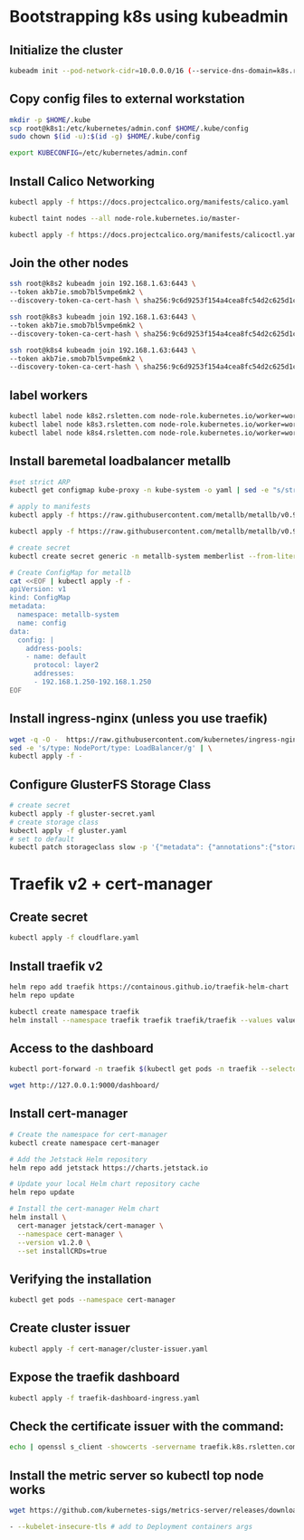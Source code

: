 # Bootstrapping k8s using kubeadmin

## Initialize the cluster

```bash
kubeadm init --pod-network-cidr=10.0.0.0/16 (--service-dns-domain=k8s.rsletten.com)
```

## Copy config files to external workstation

```bash
mkdir -p $HOME/.kube
scp root@k8s1:/etc/kubernetes/admin.conf $HOME/.kube/config
sudo chown $(id -u):$(id -g) $HOME/.kube/config

export KUBECONFIG=/etc/kubernetes/admin.conf
```

## Install Calico Networking

```bash
kubectl apply -f https://docs.projectcalico.org/manifests/calico.yaml

kubectl taint nodes --all node-role.kubernetes.io/master-

kubectl apply -f https://docs.projectcalico.org/manifests/calicoctl.yaml
```

## Join the other nodes

```bash
ssh root@k8s2 kubeadm join 192.168.1.63:6443 \
--token akb7ie.smob7bl5vmpe6mk2 \
--discovery-token-ca-cert-hash \ sha256:9c6d9253f154a4cea8fc54d2c625d1cc9e957ae5d7df49e9ad584af92c7fd1e1

ssh root@k8s3 kubeadm join 192.168.1.63:6443 \
--token akb7ie.smob7bl5vmpe6mk2 \
--discovery-token-ca-cert-hash \ sha256:9c6d9253f154a4cea8fc54d2c625d1cc9e957ae5d7df49e9ad584af92c7fd1e1

ssh root@k8s4 kubeadm join 192.168.1.63:6443 \
--token akb7ie.smob7bl5vmpe6mk2 \
--discovery-token-ca-cert-hash \ sha256:9c6d9253f154a4cea8fc54d2c625d1cc9e957ae5d7df49e9ad584af92c7fd1e1
```

## label workers

```bash
kubectl label node k8s2.rsletten.com node-role.kubernetes.io/worker=worker
kubectl label node k8s3.rsletten.com node-role.kubernetes.io/worker=worker
kubectl label node k8s4.rsletten.com node-role.kubernetes.io/worker=worker
```

## Install baremetal loadbalancer metallb

```bash
#set strict ARP
kubectl get configmap kube-proxy -n kube-system -o yaml | sed -e "s/strictARP: false/strictARP: true/" | kubectl apply -f - -n kube-system

# apply to manifests
kubectl apply -f https://raw.githubusercontent.com/metallb/metallb/v0.9.5/manifests/namespace.yaml

kubectl apply -f https://raw.githubusercontent.com/metallb/metallb/v0.9.5/manifests/metallb.yaml

# create secret
kubectl create secret generic -n metallb-system memberlist --from-literal=secretkey="$(openssl rand -base64 128)"

# Create ConfigMap for metallb
cat <<EOF | kubectl apply -f -
apiVersion: v1
kind: ConfigMap
metadata:
  namespace: metallb-system
  name: config
data:
  config: |
    address-pools:
    - name: default
      protocol: layer2
      addresses:
      - 192.168.1.250-192.168.1.250
EOF
```

## Install ingress-nginx (unless you use traefik)

```bash
wget -q -O -  https://raw.githubusercontent.com/kubernetes/ingress-nginx/controller-v0.44.0/deploy/static/provider/baremetal/deploy.yaml | \
sed -e 's/type: NodePort/type: LoadBalancer/g' | \
kubectl apply -f -
```

## Configure GlusterFS Storage Class

```bash
# create secret
kubectl apply -f gluster-secret.yaml
# create storage class
kubectl apply -f gluster.yaml
# set to default
kubectl patch storageclass slow -p '{"metadata": {"annotations":{"storageclass.kubernetes.io/is-default-class":"true"}}}'\n
```

# Traefik v2 + cert-manager

## Create secret

```bash
kubectl apply -f cloudflare.yaml
```

## Install traefik v2

```bash
helm repo add traefik https://containous.github.io/traefik-helm-chart
helm repo update

kubectl create namespace traefik
helm install --namespace traefik traefik traefik/traefik --values values.yaml
```

## Access to the dashboard

```bash
kubectl port-forward -n traefik $(kubectl get pods -n traefik --selector "app.kubernetes.io/name=traefik" --output=name) 9000:9000

wget http://127.0.0.1:9000/dashboard/
```

## Install cert-manager

```bash
# Create the namespace for cert-manager
kubectl create namespace cert-manager

# Add the Jetstack Helm repository
helm repo add jetstack https://charts.jetstack.io

# Update your local Helm chart repository cache
helm repo update

# Install the cert-manager Helm chart
helm install \
  cert-manager jetstack/cert-manager \
  --namespace cert-manager \
  --version v1.2.0 \
  --set installCRDs=true
```

## Verifying the installation

```bash
kubectl get pods --namespace cert-manager
```

## Create cluster issuer

```bash
kubectl apply -f cert-manager/cluster-issuer.yaml
```

## Expose the traefik dashboard

```bash
kubectl apply -f traefik-dashboard-ingress.yaml
```

## Check the certificate issuer with the command:

```bash
echo | openssl s_client -showcerts -servername traefik.k8s.rsletten.com -connect traefik.k8s.rsletten.com:443 2>/dev/null | openssl x509 -inform pem -text
```

## Install the metric server so kubectl top node works

```bash
wget https://github.com/kubernetes-sigs/metrics-server/releases/download/latest/components.yaml

- --kubelet-insecure-tls # add to Deployment containers args
```
